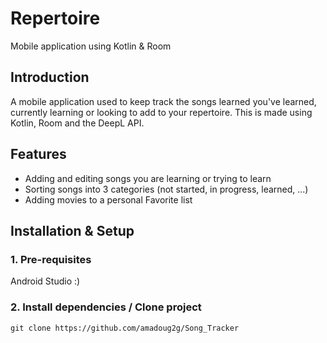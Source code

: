 # Repertoire
Mobile application using Kotlin &amp; Room

## Introduction
A mobile application used to keep track the songs learned you've learned, currently learning or looking to add to your repertoire. This is made using Kotlin, Room and the DeepL API.

## Features
* Adding and editing songs you are learning or trying to learn
* Sorting songs into 3 categories (not started, in progress, learned, ...)
* Adding movies to a personal Favorite list

## Installation & Setup
### 1. Pre-requisites
Android Studio :)
### 2. Install dependencies / Clone project
```
git clone https://github.com/amadoug2g/Song_Tracker
```
